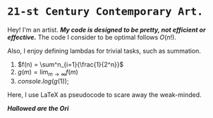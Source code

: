 # `21-st Century Contemporary Art.`

Hey! I'm an artist. ***My code is designed to be pretty, not efficient or effective.*** The code I consider to be optimal follows $O(n!)$.

Also, I enjoy defining lambdas for trivial tasks, such as summation.

1. $f(n) = \sum^n_{i=1}{\frac{1}{2^n}}$
2. $g(m) = \lim_{m\to\infty}{f(m)}$
3. $console.log(g(1));$

Here, I use LaTeX as pseudocode to scare away the weak-minded.

***Hallowed are the Ori***
